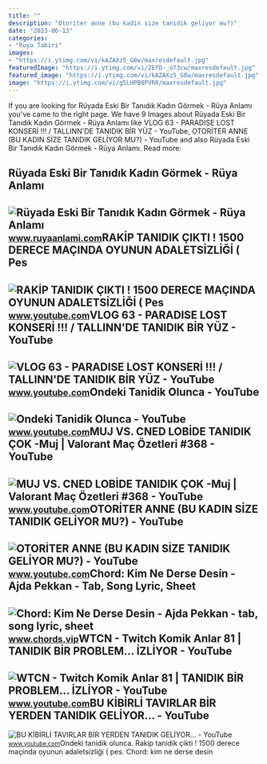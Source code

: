 ```yaml
---
title: ""
description: "Otori̇ter anne (bu kadin si̇ze tanidik geli̇yor mu?)"
date: "2023-06-13"
categories:
- "Ruya Tabiri"
images:
- "https://i.ytimg.com/vi/kAZAXz5_G8w/maxresdefault.jpg"
featuredImage: "https://i.ytimg.com/vi/2EfD-_o73cw/maxresdefault.jpg"
featured_image: "https://i.ytimg.com/vi/kAZAXz5_G8w/maxresdefault.jpg"
image: "https://i.ytimg.com/vi/g5LHPB8PVR8/maxresdefault.jpg"
---
```


If you are looking for Rüyada Eski Bir Tanıdık Kadın Görmek - Rüya Anlamı you've came to the right page. We have 9 Images about Rüyada Eski Bir Tanıdık Kadın Görmek - Rüya Anlamı like VLOG 63 - PARADISE LOST KONSERİ !!! / TALLINN'DE TANIDIK BİR YÜZ - YouTube, OTORİTER ANNE (BU KADIN SİZE TANIDIK GELİYOR MU?) - YouTube and also Rüyada Eski Bir Tanıdık Kadın Görmek - Rüya Anlamı. Read more:

Rüyada Eski Bir Tanıdık Kadın Görmek - Rüya Anlamı
--------------------------------------------------

 ![Rüyada Eski Bir Tanıdık Kadın Görmek - Rüya Anlamı](https://www.ruyaanlami.com/images/dream/content/2/ruyada-tanidik-kadin-gormek.webp) <small>www.ruyaanlami.com</small>RAKİP TANIDIK ÇIKTI ! 1500 DERECE MAÇINDA OYUNUN ADALETSİZLİĞİ ( Pes
--------------------------------------------------------------------

 ![RAKİP TANIDIK ÇIKTI ! 1500 DERECE MAÇINDA OYUNUN ADALETSİZLİĞİ ( Pes](https://i.ytimg.com/vi/wuEkjyXjFlQ/maxresdefault.jpg) <small>www.youtube.com</small>VLOG 63 - PARADISE LOST KONSERİ !!! / TALLINN'DE TANIDIK BİR YÜZ - YouTube
--------------------------------------------------------------------------

 ![VLOG 63 - PARADISE LOST KONSERİ !!! / TALLINN'DE TANIDIK BİR YÜZ - YouTube](https://i.ytimg.com/vi/g5LHPB8PVR8/maxresdefault.jpg) <small>www.youtube.com</small>Ondeki Tanidik Olunca - YouTube
-------------------------------

 ![Ondeki Tanidik Olunca - YouTube](https://i.ytimg.com/vi/G1jwkJev5pQ/maxres2.jpg?sqp=-oaymwEoCIAKENAF8quKqQMcGADwAQH4AYwCgALgA4oCDAgAEAEYEyAUKH8wDw==&rs=AOn4CLCmlihUH7FoE6r7BCB1qPqIwmSFLA) <small>www.youtube.com</small>MUJ VS. CNED LOBİDE TANIDIK ÇOK -Muj | Valorant Maç Özetleri #368 - YouTube
---------------------------------------------------------------------------

 ![MUJ VS. CNED LOBİDE TANIDIK ÇOK -Muj | Valorant Maç Özetleri #368 - YouTube](https://i.ytimg.com/vi/kAZAXz5_G8w/maxresdefault.jpg) <small>www.youtube.com</small>OTORİTER ANNE (BU KADIN SİZE TANIDIK GELİYOR MU?) - YouTube
-----------------------------------------------------------

 ![OTORİTER ANNE (BU KADIN SİZE TANIDIK GELİYOR MU?) - YouTube](https://i.ytimg.com/vi/2EfD-_o73cw/maxresdefault.jpg) <small>www.youtube.com</small>Chord: Kim Ne Derse Desin - Ajda Pekkan - Tab, Song Lyric, Sheet
----------------------------------------------------------------

 ![Chord: Kim Ne Derse Desin - Ajda Pekkan - tab, song lyric, sheet](https://www.chords.vip/images/song-lyrics/chord_kim-ne-derse-desin_ajda-pekkan.jpg) <small>www.chords.vip</small>WTCN - Twitch Komik Anlar 81 | TANIDIK BİR PROBLEM... İZLİYOR - YouTube
-----------------------------------------------------------------------

 ![WTCN - Twitch Komik Anlar 81 | TANIDIK BİR PROBLEM... İZLİYOR - YouTube](https://i.ytimg.com/vi/3OGiS9npB-c/maxresdefault.jpg?sqp=-oaymwEmCIAKENAF8quKqQMa8AEB-AH-CYAC0AWKAgwIABABGH8gEyg2MA8=&rs=AOn4CLCEo566wfuwX7cQCULxnHFnYKT27g) <small>www.youtube.com</small>BU KİBİRLİ TAVIRLAR BİR YERDEN TANIDIK GELİYOR... - YouTube
-----------------------------------------------------------

 ![BU KİBİRLİ TAVIRLAR BİR YERDEN TANIDIK GELİYOR... - YouTube](https://i.ytimg.com/vi/lVWntjz7EPs/maxresdefault.jpg) <small>www.youtube.com</small>Ondeki tanidik olunca. Raki̇p tanidik çikti ! 1500 derece maçinda oyunun adaletsi̇zli̇ği̇ ( pes. Chord: kim ne derse desin

